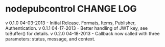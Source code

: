 nodepubcontrol CHANGE LOG
=========================

v 0.1.0 04-03-2013  - Initial Release. Formats, Items, Publisher, Authentication.
v 0.1.1 04-17-2013  - Better handling of JWT key, see toBuffer() for details.
v 0.2.0 04-18-2013  - Callback now called with three parameters: status, message, and context.